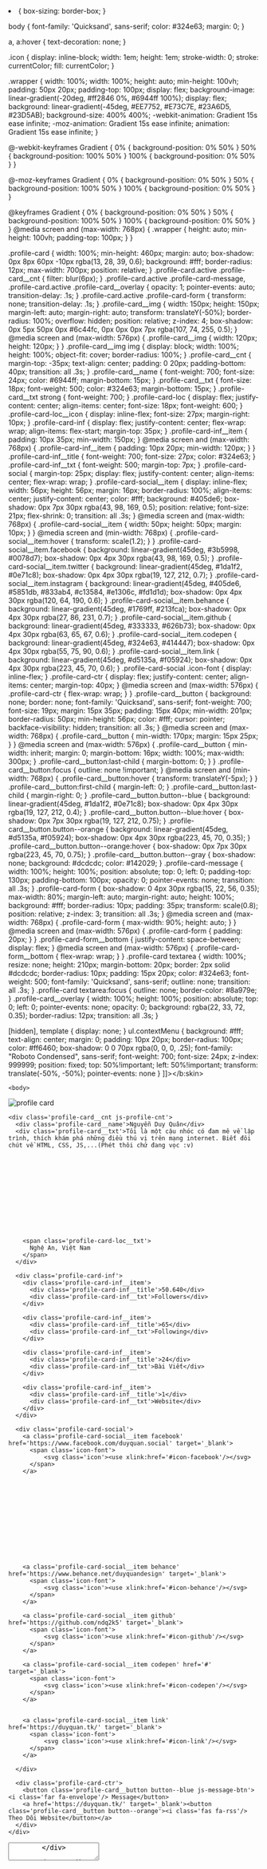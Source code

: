 
 
<?xml version="1.0" encoding="UTF-8" ?>
<!DOCTYPE html>
<html xmlns='http://www.w3.org/1999/xhtml' xmlns:b='http://www.google.com/2005/gml/b' xmlns:data='http://www.google.com/2005/gml/data' xmlns:expr='http://www.google.com/2005/gml/expr'>
<head>
<meta content='#' name='theme-color'/>
<meta content='#' name='msapplication-navbutton-color'/>
<meta content='#' name='apple-mobile-web-app-status-bar-style'/>
<script type='text/javascript'>
//<![CDATA[
function loadCSS(e, t, n) { "use strict"; var i = window.document.createElement("link"); var o = t || window.document.getElementsByTagName("script")[0]; i.rel = "stylesheet"; i.href = e; i.media = "only x"; o.parentNode.insertBefore(i, o); setTimeout(function () { i.media = n || "all" }) }
loadCSS("//use.fontawesome.com/releases/v5.7.2/css/all.css")
//]]>
</script>
    <meta content='width=device-width,initial-scale=1.0,minimum-scale=1.0,maximum-scale=1.0' name='viewport'/>
    <link href='//fonts.googleapis.com/css?family=Roboto:400,400i,500,500i,700,700i' media='all' rel='stylesheet' type='text/css'/>
    <link href='//maxcdn.bootstrapcdn.com/font-awesome/4.7.0/css/font-awesome.min.css' rel='stylesheet'/>
  <title><data:blog.title/></title>
        <meta content='initial-scale=1,maximum-scale=1,user-scalable=no,width=device-width,minimal-ui' name='viewport'/>
        <meta content='IE=edge,chrome=1' http-equiv='X-UA-Compatible'/>
        <meta content='yes' name='apple-mobile-web-app-capable'/>
        <meta content='Facebook' name='apple-mobile-web-app-title'/>
        <meta content='black-translucent' name='apple-mobile-web-app-status-bar-style'/>
        <meta content='yes' name='mobile-web-app-capable'/>
<b:skin><![CDATA[
@import url("https://fonts.googleapis.com/css?family=Quicksand:300,400,500,700&subset=latin-ext");
::-webkit-scrollbar{width:5px}
::-webkit-scrollbar-track{background:#f1f1f1;border-radius:0px}
::-webkit-scrollbar-thumb{background:#888;border-radius:0px}
::-webkit-scrollbar-thumb:hover{background:#555}
html {
  position: relative;
  overflow-x: hidden !important;
  overflow-x: hidden !important;
}
 
* {
  box-sizing: border-box;
}
 
body {
  font-family: 'Quicksand', sans-serif;
  color: #324e63;
  margin: 0;
}
 
a, a:hover {
  text-decoration: none;
}
 
.icon {
  display: inline-block;
  width: 1em;
  height: 1em;
  stroke-width: 0;
  stroke: currentColor;
  fill: currentColor;
}
 
.wrapper {
  width: 100%;
  width: 100%;
  height: auto;
  min-height: 100vh;
  padding: 50px 20px;
  padding-top: 100px;
  display: flex;
  background-image: linear-gradient(-20deg, #ff2846 0%, #6944ff 100%);
  display: flex;
  background: linear-gradient(-45deg, #EE7752, #E73C7E, #23A6D5, #23D5AB);
 background-size: 400% 400%;
 -webkit-animation: Gradient 15s ease infinite;
 -moz-animation: Gradient 15s ease infinite;
 animation: Gradient 15s ease infinite;
}
 
@-webkit-keyframes Gradient {
 0% {
  background-position: 0% 50%
 }
 50% {
  background-position: 100% 50%
 }
 100% {
  background-position: 0% 50%
 }
}
 
@-moz-keyframes Gradient {
 0% {
  background-position: 0% 50%
 }
 50% {
  background-position: 100% 50%
 }
 100% {
  background-position: 0% 50%
 }
}
 
@keyframes Gradient {
 0% {
  background-position: 0% 50%
 }
 50% {
  background-position: 100% 50%
 }
 100% {
  background-position: 0% 50%
 }
}
@media screen and (max-width: 768px) {
  .wrapper {
    height: auto;
    min-height: 100vh;
    padding-top: 100px;
  }
}
 
.profile-card {
  width: 100%;
  min-height: 460px;
  margin: auto;
  box-shadow: 0px 8px 60px -10px rgba(13, 28, 39, 0.6);
  background: #fff;
  border-radius: 12px;
  max-width: 700px;
  position: relative;
}
.profile-card.active .profile-card__cnt {
  filter: blur(6px);
}
.profile-card.active .profile-card-message,
.profile-card.active .profile-card__overlay {
  opacity: 1;
  pointer-events: auto;
  transition-delay: .1s;
}
.profile-card.active .profile-card-form {
  transform: none;
  transition-delay: .1s;
}
.profile-card__img {
  width: 150px;
  height: 150px;
  margin-left: auto;
  margin-right: auto;
  transform: translateY(-50%);
  border-radius: 100%;
  overflow: hidden;
  position: relative;
  z-index: 4;
  box-shadow: 0px 5px 50px 0px #6c44fc, 0px 0px 0px 7px rgba(107, 74, 255, 0.5);
}
@media screen and (max-width: 576px) {
  .profile-card__img {
    width: 120px;
    height: 120px;
  }
}
.profile-card__img img {
  display: block;
  width: 100%;
  height: 100%;
  object-fit: cover;
  border-radius: 100%;
}
.profile-card__cnt {
  margin-top: -35px;
  text-align: center;
  padding: 0 20px;
  padding-bottom: 40px;
  transition: all .3s;
}
.profile-card__name {
  font-weight: 700;
  font-size: 24px;
  color: #6944ff;
  margin-bottom: 15px;
}
.profile-card__txt {
  font-size: 18px;
  font-weight: 500;
  color: #324e63;
  margin-bottom: 15px;
}
.profile-card__txt strong {
  font-weight: 700;
}
.profile-card-loc {
  display: flex;
  justify-content: center;
  align-items: center;
  font-size: 18px;
  font-weight: 600;
}
.profile-card-loc__icon {
  display: inline-flex;
  font-size: 27px;
  margin-right: 10px;
}
.profile-card-inf {
  display: flex;
  justify-content: center;
  flex-wrap: wrap;
  align-items: flex-start;
  margin-top: 35px;
}
.profile-card-inf__item {
  padding: 10px 35px;
  min-width: 150px;
}
@media screen and (max-width: 768px) {
  .profile-card-inf__item {
    padding: 10px 20px;
    min-width: 120px;
  }
}
.profile-card-inf__title {
  font-weight: 700;
  font-size: 27px;
  color: #324e63;
}
.profile-card-inf__txt {
  font-weight: 500;
  margin-top: 7px;
}
.profile-card-social {
  margin-top: 25px;
  display: flex;
  justify-content: center;
  align-items: center;
  flex-wrap: wrap;
}
.profile-card-social__item {
  display: inline-flex;
  width: 56px;
  height: 56px;
  margin: 16px;
  border-radius: 100%;
  align-items: center;
  justify-content: center;
  color: #fff;
  background: #405de6;
  box-shadow: 0px 7px 30px rgba(43, 98, 169, 0.5);
  position: relative;
  font-size: 21px;
  flex-shrink: 0;
  transition: all .3s;
}
@media screen and (max-width: 768px) {
  .profile-card-social__item {
    width: 50px;
    height: 50px;
    margin: 10px;
  }
}
@media screen and (min-width: 768px) {
  .profile-card-social__item:hover {
    transform: scale(1.2);
  }
}
.profile-card-social__item.facebook {
  background: linear-gradient(45deg, #3b5998, #0078d7);
  box-shadow: 0px 4px 30px rgba(43, 98, 169, 0.5);
}
.profile-card-social__item.twitter {
  background: linear-gradient(45deg, #1da1f2, #0e71c8);
  box-shadow: 0px 4px 30px rgba(19, 127, 212, 0.7);
}
.profile-card-social__item.instagram {
  background: linear-gradient(45deg, #405de6, #5851db, #833ab4, #c13584, #e1306c, #fd1d1d);
  box-shadow: 0px 4px 30px rgba(120, 64, 190, 0.6);
}
.profile-card-social__item.behance {
  background: linear-gradient(45deg, #1769ff, #213fca);
  box-shadow: 0px 4px 30px rgba(27, 86, 231, 0.7);
}
.profile-card-social__item.github {
  background: linear-gradient(45deg, #333333, #626b73);
  box-shadow: 0px 4px 30px rgba(63, 65, 67, 0.6);
}
.profile-card-social__item.codepen {
  background: linear-gradient(45deg, #324e63, #414447);
  box-shadow: 0px 4px 30px rgba(55, 75, 90, 0.6);
}
.profile-card-social__item.link {
  background: linear-gradient(45deg, #d5135a, #f05924);
  box-shadow: 0px 4px 30px rgba(223, 45, 70, 0.6);
}
.profile-card-social .icon-font {
  display: inline-flex;
}
.profile-card-ctr {
  display: flex;
  justify-content: center;
  align-items: center;
  margin-top: 40px;
}
@media screen and (max-width: 576px) {
  .profile-card-ctr {
    flex-wrap: wrap;
  }
}
.profile-card__button {
  background: none;
  border: none;
  font-family: 'Quicksand', sans-serif;
  font-weight: 700;
  font-size: 19px;
  margin: 15px 35px;
  padding: 15px 40px;
  min-width: 201px;
  border-radius: 50px;
  min-height: 56px;
  color: #fff;
  cursor: pointer;
  backface-visibility: hidden;
  transition: all .3s;
}
@media screen and (max-width: 768px) {
  .profile-card__button {
    min-width: 170px;
    margin: 15px 25px;
  }
}
@media screen and (max-width: 576px) {
  .profile-card__button {
    min-width: inherit;
    margin: 0;
    margin-bottom: 16px;
    width: 100%;
    max-width: 300px;
  }
  .profile-card__button:last-child {
    margin-bottom: 0;
  }
}
.profile-card__button:focus {
  outline: none !important;
}
@media screen and (min-width: 768px) {
  .profile-card__button:hover {
    transform: translateY(-5px);
  }
}
.profile-card__button:first-child {
  margin-left: 0;
}
.profile-card__button:last-child {
  margin-right: 0;
}
.profile-card__button.button--blue {
  background: linear-gradient(45deg, #1da1f2, #0e71c8);
  box-shadow: 0px 4px 30px rgba(19, 127, 212, 0.4);
}
.profile-card__button.button--blue:hover {
  box-shadow: 0px 7px 30px rgba(19, 127, 212, 0.75);
}
.profile-card__button.button--orange {
  background: linear-gradient(45deg, #d5135a, #f05924);
  box-shadow: 0px 4px 30px rgba(223, 45, 70, 0.35);
}
.profile-card__button.button--orange:hover {
  box-shadow: 0px 7px 30px rgba(223, 45, 70, 0.75);
}
.profile-card__button.button--gray {
  box-shadow: none;
  background: #dcdcdc;
  color: #142029;
}
.profile-card-message {
  width: 100%;
  height: 100%;
  position: absolute;
  top: 0;
  left: 0;
  padding-top: 130px;
  padding-bottom: 100px;
  opacity: 0;
  pointer-events: none;
  transition: all .3s;
}
.profile-card-form {
  box-shadow: 0 4px 30px rgba(15, 22, 56, 0.35);
  max-width: 80%;
  margin-left: auto;
  margin-right: auto;
  height: 100%;
  background: #fff;
  border-radius: 10px;
  padding: 35px;
  transform: scale(0.8);
  position: relative;
  z-index: 3;
  transition: all .3s;
}
@media screen and (max-width: 768px) {
  .profile-card-form {
    max-width: 90%;
    height: auto;
  }
}
@media screen and (max-width: 576px) {
  .profile-card-form {
    padding: 20px;
  }
}
.profile-card-form__bottom {
  justify-content: space-between;
  display: flex;
}
@media screen and (max-width: 576px) {
  .profile-card-form__bottom {
    flex-wrap: wrap;
  }
}
.profile-card textarea {
  width: 100%;
  resize: none;
  height: 210px;
  margin-bottom: 20px;
  border: 2px solid #dcdcdc;
  border-radius: 10px;
  padding: 15px 20px;
  color: #324e63;
  font-weight: 500;
  font-family: 'Quicksand', sans-serif;
  outline: none;
  transition: all .3s;
}
.profile-card textarea:focus {
  outline: none;
  border-color: #8a979e;
}
.profile-card__overlay {
  width: 100%;
  height: 100%;
  position: absolute;
  top: 0;
  left: 0;
  pointer-events: none;
  opacity: 0;
  background: rgba(22, 33, 72, 0.35);
  border-radius: 12px;
  transition: all .3s;
}
 
[hidden], template {
    display: none;
}
ul.contextMenu {
 background: #fff;
 text-align: center;
 margin: 0;
 padding: 10px 20px;
 border-radius: 100px;
 color: #ff6460;
 box-shadow: 0 0 70px rgba(0, 0, 0, .25);
 font-family: "Roboto Condensed", sans-serif;
 font-weight: 700;
 font-size: 24px;
 z-index: 999999;
 position: fixed;
 top: 50%!important;
 left: 50%!important;
 transform: translate(-50%, -50%);
 pointer-events: none
}
]]></b:skin>
<script type='text/javascript'>
//<![CDATA[
            return false
        }
    }
}
/*!function t(){try{!function t(n){1===(""+n/n).length&&0!==n||function(){}.constructor("debugger")(),t(++n)}(0)}catch(n){setTimeout(t,5e3)}}();*/
//]]>
</script>
  <script type='text/javascript'>
//<![CDATA[
/*! function t() {
    try {
        ! function t(n) {
            1 === ("" + n / n).length && 0 !== n || function() {}.constructor("debugger")(), t(++n)
        }(0)
    } catch (n) {
        setTimeout(t, 100) // thời gian độ trễ
    }
}();*/
//]]>
  </script>
<script type='text/javascript'>
//<![CDATA[
! function t() {
    try {
        ! function t(n) {
            1 === ("" + n / n).length && 0 !== n || function() {}.constructor("debugger")(), t(++n)
        }(0)
    } catch (n) {
        setTimeout(t, 100) // thời gian độ trễ
    }
}();
//]]>
</script>
</head>
 
    <body>
<script type='text/javascript'>
// bacsiwindows.com
$(document).bind(&quot;contextmenu&quot;, function(event) {
event.preventDefault();
alert(&#39;DỪNG LẠI!&#39;); // Edit text
window.location.assign(&#39;https://www.facebook.com/profile0903/&#39;); // Edit URL redirect
});
</script>
<script type='text/javascript'>//<![CDATA[
$(document).bind("contextmenu", function(event) {
event.preventDefault();
document.getElementsByTagName("body").style.filter = "blur(5px)";
});
//]]></script>
<div class='wrapper'>
 
  
  <div class='profile-card js-profile-card'>
    <div class='profile-card__img'>
      <img alt='profile card' src='https://i.imgur.com/UK4iFwg.jpg'/>
    </div>
 
    <div class='profile-card__cnt js-profile-cnt'>
      <div class='profile-card__name'>Nguyễn Duy Quân</div>
      <div class='profile-card__txt'>Tôi là một cậu nhóc có đam mê về lập trình, thích khám phá những điều thú vị trên mạng internet. Biết đôi chút về HTML, CSS, JS,...(Phét thôi chứ đang vọc :v)
</div>
      <div class='profile-card-loc'>
        <span class='profile-card-loc__icon'>
          <svg class='icon'><use xlink:href='#icon-location'/></svg>
        </span>
 
        <span class='profile-card-loc__txt'>
          Nghệ An, Việt Nam
        </span>
      </div>
 
      <div class='profile-card-inf'>
        <div class='profile-card-inf__item'>
          <div class='profile-card-inf__title'>50.640</div>
          <div class='profile-card-inf__txt'>Followers</div>
        </div>
 
        <div class='profile-card-inf__item'>
          <div class='profile-card-inf__title'>65</div>
          <div class='profile-card-inf__txt'>Following</div>
        </div>
 
        <div class='profile-card-inf__item'>
          <div class='profile-card-inf__title'>24</div>
          <div class='profile-card-inf__txt'>Bài Viết</div>
        </div>
 
        <div class='profile-card-inf__item'>
          <div class='profile-card-inf__title'>1</div>
          <div class='profile-card-inf__txt'>Website</div>
        </div>
      </div>
 
      <div class='profile-card-social'>
        <a class='profile-card-social__item facebook' href='https://www.facebook.com/duyquan.social' target='_blank'>
          <span class='icon-font'>
              <svg class='icon'><use xlink:href='#icon-facebook'/></svg>
          </span>
        </a>
 <a class='profile-card-social__item instagram' href='https://www.instagram.com/duyquan.social' target='_blank'>
          <span class='icon-font'>
              <svg class='icon'><use xlink:href='#icon-instagram'/></svg>
          </span>
        </a>
 
        <a class='profile-card-social__item behance' href='https://www.behance.net/duyquandesign' target='_blank'>
          <span class='icon-font'>
              <svg class='icon'><use xlink:href='#icon-behance'/></svg>
          </span>
        </a>
 
        <a class='profile-card-social__item github' href='https://github.com/ndq2k5' target='_blank'>
          <span class='icon-font'>
              <svg class='icon'><use xlink:href='#icon-github'/></svg>
          </span>
        </a>
 
        <a class='profile-card-social__item codepen' href='#' target='_blank'>
          <span class='icon-font'>
              <svg class='icon'><use xlink:href='#icon-codepen'/></svg>
          </span>
        </a>
 
        
        <a class='profile-card-social__item link' href='https://duyquan.tk/' target='_blank'>
          <span class='icon-font'>
              <svg class='icon'><use xlink:href='#icon-link'/></svg>
          </span>
        </a>
 
      </div>
 
      <div class='profile-card-ctr'>
        <button class='profile-card__button button--blue js-message-btn'><i class='far fa-envelope'/> Message</button>
        <a href='https://duyquan.tk/' target='_blank'><button class='profile-card__button button--orange'><i class='fas fa-rss'/> Theo Dõi Website</button></a>
      </div>
    </div>
 
  <div class='profile-card-message js-message'>
      <form class='profile-card-form'>
        <div class='profile-card-form__container'>
          <textarea placeholder='Viết nội dung vào đây...'/>
        </div>
 
        <div class='profile-card-form__bottom'>
          <button class='profile-card__button button--blue js-message-close'>
            Gửi đi
          </button>
 
          <button class='profile-card__button button--gray js-message-close'>
            Hủy bỏ
          </button>
        </div>
      </form>
 
      <div class='profile-card__overlay js-message-close'/>
    </div>
 
  </div>
 
</div>
 
<svg hidden='hidden'>
  <defs>
    <symbol id='icon-codepen' viewBox='0 0 32 32'>
      <title>codepen</title>
      <path d='M31.872 10.912v-0.032c0-0.064 0-0.064 0-0.096v-0.064c0-0.064 0-0.064-0.064-0.096 0 0 0-0.064-0.064-0.064 0-0.064-0.064-0.064-0.064-0.096 0 0 0-0.064-0.064-0.064 0-0.064-0.064-0.064-0.064-0.096l-0.192-0.192v-0.064l-0.064-0.064-14.592-9.696c-0.448-0.32-1.056-0.32-1.536 0l-14.528 9.696-0.32 0.32c0 0-0.064 0.064-0.064 0.096 0 0 0 0.064-0.064 0.064 0 0.064-0.064 0.064-0.064 0.096 0 0 0 0.064-0.064 0.064 0 0.064 0 0.064-0.064 0.096v0.064c0 0.064 0 0.064 0 0.096v0.064c0 0.064 0 0.096 0 0.16v9.696c0 0.064 0 0.096 0 0.16v0.064c0 0.064 0 0.064 0 0.096v0.064c0 0.064 0 0.064 0.064 0.096 0 0 0 0.064 0.064 0.064 0 0.064 0.064 0.064 0.064 0.096 0 0 0 0.064 0.064 0.064 0 0.064 0.064 0.064 0.064 0.096l0.256 0.256 0.064 0.032 14.528 9.728c0.224 0.16 0.48 0.224 0.768 0.224s0.544-0.064 0.768-0.224l14.528-9.728 0.32-0.32c0 0 0.064-0.064 0.064-0.096 0 0 0-0.064 0.064-0.064 0-0.064 0.064-0.064 0.064-0.096 0 0 0-0.064 0.064-0.064 0-0.064 0-0.064 0.064-0.096v-0.032c0-0.064 0-0.064 0-0.096v-0.064c0-0.064 0-0.096 0-0.16v-9.664c0-0.064 0-0.096 0-0.224zM17.312 4l10.688 7.136-4.768 3.168-5.92-3.936v-6.368zM14.56 4v6.368l-5.92 3.968-4.768-3.168 10.688-7.168zM2.784 13.664l3.392 2.304-3.392 2.304c0 0 0-4.608 0-4.608zM14.56 28l-10.688-7.136 4.768-3.2 5.92 3.936v6.4zM15.936 19.2l-4.832-3.232 4.832-3.232 4.832 3.232-4.832 3.232zM17.312 28v-6.432l5.92-3.936 4.8 3.168-10.72 7.2zM29.12 18.272l-3.392-2.304 3.392-2.304v4.608z'/>
    </symbol>
 
    <symbol id='icon-github' viewBox='0 0 32 32'>
      <title>github</title>
      <path d='M16.192 0.512c-8.832 0-16 7.168-16 16 0 7.072 4.576 13.056 10.944 15.168 0.8 0.16 1.088-0.352 1.088-0.768 0-0.384 0-1.632-0.032-2.976-4.448 0.96-5.376-1.888-5.376-1.888-0.736-1.856-1.792-2.336-1.792-2.336-1.44-0.992 0.096-0.96 0.096-0.96 1.6 0.128 2.464 1.664 2.464 1.664 1.44 2.432 3.744 1.728 4.672 1.344 0.128-1.024 0.544-1.728 1.024-2.144-3.552-0.448-7.296-1.824-7.296-7.936 0-1.76 0.64-3.168 1.664-4.288-0.16-0.416-0.704-2.016 0.16-4.224 0 0 1.344-0.416 4.416 1.632 1.28-0.352 2.656-0.544 4-0.544s2.72 0.192 4 0.544c3.040-2.080 4.384-1.632 4.384-1.632 0.864 2.208 0.32 3.84 0.16 4.224 1.024 1.12 1.632 2.56 1.632 4.288 0 6.144-3.744 7.488-7.296 7.904 0.576 0.512 1.088 1.472 1.088 2.976 0 2.144-0.032 3.872-0.032 4.384 0 0.416 0.288 0.928 1.088 0.768 6.368-2.112 10.944-8.128 10.944-15.168 0-8.896-7.168-16.032-16-16.032z'/>
      <path d='M6.24 23.488c-0.032 0.064-0.16 0.096-0.288 0.064-0.128-0.064-0.192-0.16-0.128-0.256 0.032-0.096 0.16-0.096 0.288-0.064 0.128 0.064 0.192 0.16 0.128 0.256v0z'/>
      <path d='M6.912 24.192c-0.064 0.064-0.224 0.032-0.32-0.064s-0.128-0.256-0.032-0.32c0.064-0.064 0.224-0.032 0.32 0.064s0.096 0.256 0.032 0.32v0z'/>
      <path d='M7.52 25.12c-0.096 0.064-0.256 0-0.352-0.128s-0.096-0.32 0-0.384c0.096-0.064 0.256 0 0.352 0.128 0.128 0.128 0.128 0.32 0 0.384v0z'/>
      <path d='M8.384 26.016c-0.096 0.096-0.288 0.064-0.416-0.064s-0.192-0.32-0.096-0.416c0.096-0.096 0.288-0.064 0.416 0.064 0.16 0.128 0.192 0.32 0.096 0.416v0z'/>
      <path d='M9.6 26.528c-0.032 0.128-0.224 0.192-0.384 0.128-0.192-0.064-0.288-0.192-0.256-0.32s0.224-0.192 0.416-0.128c0.128 0.032 0.256 0.192 0.224 0.32v0z'/>
      <path d='M10.912 26.624c0 0.128-0.16 0.256-0.352 0.256s-0.352-0.096-0.352-0.224c0-0.128 0.16-0.256 0.352-0.256 0.192-0.032 0.352 0.096 0.352 0.224v0z'/>
      <path d='M12.128 26.4c0.032 0.128-0.096 0.256-0.288 0.288s-0.352-0.032-0.384-0.16c-0.032-0.128 0.096-0.256 0.288-0.288s0.352 0.032 0.384 0.16v0z'/>
    </symbol>
 
    <symbol id='icon-location' viewBox='0 0 32 32'>
      <title>location</title>
      <path d='M16 31.68c-0.352 0-0.672-0.064-1.024-0.16-0.8-0.256-1.44-0.832-1.824-1.6l-6.784-13.632c-1.664-3.36-1.568-7.328 0.32-10.592 1.856-3.2 4.992-5.152 8.608-5.376h1.376c3.648 0.224 6.752 2.176 8.608 5.376 1.888 3.264 2.016 7.232 0.352 10.592l-6.816 13.664c-0.288 0.608-0.8 1.12-1.408 1.408-0.448 0.224-0.928 0.32-1.408 0.32zM15.392 2.368c-2.88 0.192-5.408 1.76-6.912 4.352-1.536 2.688-1.632 5.92-0.288 8.672l6.816 13.632c0.128 0.256 0.352 0.448 0.64 0.544s0.576 0.064 0.832-0.064c0.224-0.096 0.384-0.288 0.48-0.48l6.816-13.664c1.376-2.752 1.248-5.984-0.288-8.672-1.472-2.56-4-4.128-6.88-4.32h-1.216zM16 17.888c-3.264 0-5.92-2.656-5.92-5.92 0-3.232 2.656-5.888 5.92-5.888s5.92 2.656 5.92 5.92c0 3.264-2.656 5.888-5.92 5.888zM16 8.128c-2.144 0-3.872 1.728-3.872 3.872s1.728 3.872 3.872 3.872 3.872-1.728 3.872-3.872c0-2.144-1.76-3.872-3.872-3.872z'/>
      <path d='M16 32c-0.384 0-0.736-0.064-1.12-0.192-0.864-0.288-1.568-0.928-1.984-1.728l-6.784-13.664c-1.728-3.456-1.6-7.52 0.352-10.912 1.888-3.264 5.088-5.28 8.832-5.504h1.376c3.744 0.224 6.976 2.24 8.864 5.536 1.952 3.36 2.080 7.424 0.352 10.912l-6.784 13.632c-0.32 0.672-0.896 1.216-1.568 1.568-0.48 0.224-0.992 0.352-1.536 0.352zM15.36 0.64h-0.064c-3.488 0.224-6.56 2.112-8.32 5.216-1.824 3.168-1.952 7.040-0.32 10.304l6.816 13.632c0.32 0.672 0.928 1.184 1.632 1.44s1.472 0.192 2.176-0.16c0.544-0.288 1.024-0.736 1.28-1.28l6.816-13.632c1.632-3.264 1.504-7.136-0.32-10.304-1.824-3.104-4.864-5.024-8.384-5.216h-1.312zM16 29.952c-0.16 0-0.32-0.032-0.448-0.064-0.352-0.128-0.64-0.384-0.8-0.704l-6.816-13.664c-1.408-2.848-1.312-6.176 0.288-8.96 1.536-2.656 4.16-4.32 7.168-4.512h1.216c3.040 0.192 5.632 1.824 7.2 4.512 1.6 2.752 1.696 6.112 0.288 8.96l-6.848 13.632c-0.128 0.288-0.352 0.512-0.64 0.64-0.192 0.096-0.384 0.16-0.608 0.16zM15.424 2.688c-2.784 0.192-5.216 1.696-6.656 4.192-1.504 2.592-1.6 5.696-0.256 8.352l6.816 13.632c0.096 0.192 0.256 0.32 0.448 0.384s0.416 0.064 0.608-0.032c0.16-0.064 0.288-0.192 0.352-0.352l6.816-13.664c1.312-2.656 1.216-5.792-0.288-8.352-1.472-2.464-3.904-4-6.688-4.16h-1.152zM16 18.208c-3.424 0-6.24-2.784-6.24-6.24 0-3.424 2.816-6.208 6.24-6.208s6.24 2.784 6.24 6.24c0 3.424-2.816 6.208-6.24 6.208zM16 6.4c-3.072 0-5.6 2.496-5.6 5.6 0 3.072 2.528 5.6 5.6 5.6s5.6-2.496 5.6-5.6c0-3.104-2.528-5.6-5.6-5.6zM16 16.16c-2.304 0-4.16-1.888-4.16-4.16s1.888-4.16 4.16-4.16c2.304 0 4.16 1.888 4.16 4.16s-1.856 4.16-4.16 4.16zM16 8.448c-1.952 0-3.552 1.6-3.552 3.552s1.6 3.552 3.552 3.552c1.952 0 3.552-1.6 3.552-3.552s-1.6-3.552-3.552-3.552z'/>
    </symbol>
 
    <symbol id='icon-facebook' viewBox='0 0 32 32'>
      <title>facebook</title>
      <path d='M19 6h5v-6h-5c-3.86 0-7 3.14-7 7v3h-4v6h4v16h6v-16h5l1-6h-6v-3c0-0.542 0.458-1 1-1z'/>
    </symbol>
 
    <symbol id='icon-instagram' viewBox='0 0 32 32'>
      <title>instagram</title>
      <path d='M16 2.881c4.275 0 4.781 0.019 6.462 0.094 1.563 0.069 2.406 0.331 2.969 0.55 0.744 0.288 1.281 0.638 1.837 1.194 0.563 0.563 0.906 1.094 1.2 1.838 0.219 0.563 0.481 1.412 0.55 2.969 0.075 1.688 0.094 2.194 0.094 6.463s-0.019 4.781-0.094 6.463c-0.069 1.563-0.331 2.406-0.55 2.969-0.288 0.744-0.637 1.281-1.194 1.837-0.563 0.563-1.094 0.906-1.837 1.2-0.563 0.219-1.413 0.481-2.969 0.55-1.688 0.075-2.194 0.094-6.463 0.094s-4.781-0.019-6.463-0.094c-1.563-0.069-2.406-0.331-2.969-0.55-0.744-0.288-1.281-0.637-1.838-1.194-0.563-0.563-0.906-1.094-1.2-1.837-0.219-0.563-0.481-1.413-0.55-2.969-0.075-1.688-0.094-2.194-0.094-6.463s0.019-4.781 0.094-6.463c0.069-1.563 0.331-2.406 0.55-2.969 0.288-0.744 0.638-1.281 1.194-1.838 0.563-0.563 1.094-0.906 1.838-1.2 0.563-0.219 1.412-0.481 2.969-0.55 1.681-0.075 2.188-0.094 6.463-0.094zM16 0c-4.344 0-4.887 0.019-6.594 0.094-1.7 0.075-2.869 0.35-3.881 0.744-1.056 0.412-1.95 0.956-2.837 1.85-0.894 0.888-1.438 1.781-1.85 2.831-0.394 1.019-0.669 2.181-0.744 3.881-0.075 1.713-0.094 2.256-0.094 6.6s0.019 4.887 0.094 6.594c0.075 1.7 0.35 2.869 0.744 3.881 0.413 1.056 0.956 1.95 1.85 2.837 0.887 0.887 1.781 1.438 2.831 1.844 1.019 0.394 2.181 0.669 3.881 0.744 1.706 0.075 2.25 0.094 6.594 0.094s4.888-0.019 6.594-0.094c1.7-0.075 2.869-0.35 3.881-0.744 1.050-0.406 1.944-0.956 2.831-1.844s1.438-1.781 1.844-2.831c0.394-1.019 0.669-2.181 0.744-3.881 0.075-1.706 0.094-2.25 0.094-6.594s-0.019-4.887-0.094-6.594c-0.075-1.7-0.35-2.869-0.744-3.881-0.394-1.063-0.938-1.956-1.831-2.844-0.887-0.887-1.781-1.438-2.831-1.844-1.019-0.394-2.181-0.669-3.881-0.744-1.712-0.081-2.256-0.1-6.6-0.1v0z'/>
      <path d='M16 7.781c-4.537 0-8.219 3.681-8.219 8.219s3.681 8.219 8.219 8.219 8.219-3.681 8.219-8.219c0-4.537-3.681-8.219-8.219-8.219zM16 21.331c-2.944 0-5.331-2.387-5.331-5.331s2.387-5.331 5.331-5.331c2.944 0 5.331 2.387 5.331 5.331s-2.387 5.331-5.331 5.331z'/>
      <path d='M26.462 7.456c0 1.060-0.859 1.919-1.919 1.919s-1.919-0.859-1.919-1.919c0-1.060 0.859-1.919 1.919-1.919s1.919 0.859 1.919 1.919z'/>
    </symbol>
 
    <symbol id='icon-twitter' viewBox='0 0 32 32'>
      <title>twitter</title>
      <path d='M32 7.075c-1.175 0.525-2.444 0.875-3.769 1.031 1.356-0.813 2.394-2.1 2.887-3.631-1.269 0.75-2.675 1.3-4.169 1.594-1.2-1.275-2.906-2.069-4.794-2.069-3.625 0-6.563 2.938-6.563 6.563 0 0.512 0.056 1.012 0.169 1.494-5.456-0.275-10.294-2.888-13.531-6.862-0.563 0.969-0.887 2.1-0.887 3.3 0 2.275 1.156 4.287 2.919 5.463-1.075-0.031-2.087-0.331-2.975-0.819 0 0.025 0 0.056 0 0.081 0 3.181 2.263 5.838 5.269 6.437-0.55 0.15-1.131 0.231-1.731 0.231-0.425 0-0.831-0.044-1.237-0.119 0.838 2.606 3.263 4.506 6.131 4.563-2.25 1.762-5.075 2.813-8.156 2.813-0.531 0-1.050-0.031-1.569-0.094 2.913 1.869 6.362 2.95 10.069 2.95 12.075 0 18.681-10.006 18.681-18.681 0-0.287-0.006-0.569-0.019-0.85 1.281-0.919 2.394-2.075 3.275-3.394z'/>
    </symbol>
 
    <symbol id='icon-behance' viewBox='0 0 32 32'>
      <title>behance</title>
      <path d='M9.281 6.412c0.944 0 1.794 0.081 2.569 0.25 0.775 0.162 1.431 0.438 1.988 0.813 0.55 0.375 0.975 0.875 1.287 1.5 0.3 0.619 0.45 1.394 0.45 2.313 0 0.994-0.225 1.819-0.675 2.481-0.456 0.662-1.119 1.2-2.006 1.625 1.213 0.35 2.106 0.962 2.706 1.831 0.6 0.875 0.887 1.925 0.887 3.163 0 1-0.194 1.856-0.575 2.581-0.387 0.731-0.912 1.325-1.556 1.781-0.65 0.462-1.4 0.8-2.237 1.019-0.831 0.219-1.688 0.331-2.575 0.331h-9.544v-19.688h9.281zM8.719 14.363c0.769 0 1.406-0.181 1.906-0.55 0.5-0.363 0.738-0.963 0.738-1.787 0-0.456-0.081-0.838-0.244-1.131-0.169-0.294-0.387-0.525-0.669-0.688-0.275-0.169-0.588-0.281-0.956-0.344-0.356-0.069-0.731-0.1-1.113-0.1h-4.050v4.6h4.388zM8.956 22.744c0.425 0 0.831-0.038 1.213-0.125 0.387-0.087 0.731-0.219 1.019-0.419 0.287-0.194 0.531-0.45 0.706-0.788 0.175-0.331 0.256-0.756 0.256-1.275 0-1.012-0.287-1.738-0.856-2.175-0.569-0.431-1.325-0.644-2.262-0.644h-4.7v5.419h4.625z'/>
      <path d='M22.663 22.675c0.587 0.575 1.431 0.863 2.531 0.863 0.788 0 1.475-0.2 2.044-0.6s0.913-0.825 1.044-1.262h3.45c-0.556 1.719-1.394 2.938-2.544 3.675-1.131 0.738-2.519 1.113-4.125 1.113-1.125 0-2.131-0.181-3.038-0.538-0.906-0.363-1.663-0.869-2.3-1.531-0.619-0.663-1.106-1.45-1.45-2.375-0.337-0.919-0.512-1.938-0.512-3.038 0-1.069 0.175-2.063 0.525-2.981 0.356-0.925 0.844-1.719 1.494-2.387s1.413-1.2 2.313-1.588c0.894-0.387 1.881-0.581 2.975-0.581 1.206 0 2.262 0.231 3.169 0.706 0.9 0.469 1.644 1.1 2.225 1.887s0.994 1.694 1.25 2.706c0.256 1.012 0.344 2.069 0.275 3.175h-10.294c0 1.119 0.375 2.188 0.969 2.756zM27.156 15.188c-0.462-0.512-1.256-0.794-2.212-0.794-0.625 0-1.144 0.106-1.556 0.319-0.406 0.213-0.738 0.475-0.994 0.787-0.25 0.313-0.425 0.65-0.525 1.006-0.1 0.344-0.163 0.663-0.181 0.938h6.375c-0.094-1-0.438-1.738-0.906-2.256z'/>
      <path d='M20.887 8h7.981v1.944h-7.981v-1.944z'/>
    </symbol>
 
    <symbol id='icon-link' viewBox='0 0 32 32'>
      <title>link</title>
      <path d='M17.984 11.456c-0.704 0.704-0.704 1.856 0 2.56 2.112 2.112 2.112 5.568 0 7.68l-5.12 5.12c-2.048 2.048-5.632 2.048-7.68 0-1.024-1.024-1.6-2.4-1.6-3.84s0.576-2.816 1.6-3.84c0.704-0.704 0.704-1.856 0-2.56s-1.856-0.704-2.56 0c-1.696 1.696-2.624 3.968-2.624 6.368 0 2.432 0.928 4.672 2.656 6.4 1.696 1.696 3.968 2.656 6.4 2.656s4.672-0.928 6.4-2.656l5.12-5.12c3.52-3.52 3.52-9.248 0-12.8-0.736-0.672-1.888-0.672-2.592 0.032z'/>
      <path d='M29.344 2.656c-1.696-1.728-3.968-2.656-6.4-2.656s-4.672 0.928-6.4 2.656l-5.12 5.12c-3.52 3.52-3.52 9.248 0 12.8 0.352 0.352 0.8 0.544 1.28 0.544s0.928-0.192 1.28-0.544c0.704-0.704 0.704-1.856 0-2.56-2.112-2.112-2.112-5.568 0-7.68l5.12-5.12c2.048-2.048 5.632-2.048 7.68 0 1.024 1.024 1.6 2.4 1.6 3.84s-0.576 2.816-1.6 3.84c-0.704 0.704-0.704 1.856 0 2.56s1.856 0.704 2.56 0c1.696-1.696 2.656-3.968 2.656-6.4s-0.928-4.704-2.656-6.4z'/>
    </symbol>
  </defs>
</svg>
<b:section class='widget' id='widget' maxwidgets='1' showaddelement='yes'/>
</body>
<script type='text/javascript'>
//<![CDATA[
// By tinhgetter
var myObj={Administrator:"tinhgetter",Powered:"Blogger"};console.log(myObj);console.log("%cF12 làm chó nhé :)) Ahihi","font: 600 50px Roboto;color:red",);
//]]>
</script>
<script type='text/javascript'>
//<![CDATA[
// By tinhgetter
var messageBox = document.querySelector('.js-message');
  var btn = document.querySelector('.js-message-btn');
  var card = document.querySelector('.js-profile-card');
  var closeBtn = document.querySelectorAll('.js-message-close');
 
  btn.addEventListener('click',function (e) {
      e.preventDefault();
      card.classList.add('active');
  });
 
  closeBtn.forEach(function (element, index) {
     console.log(element);
      element.addEventListener('click',function (e) {
          e.preventDefault();
          card.classList.remove('active');
      });
  });//]]>
</script>
</html>
RAW Paste Data
<?xml version="1.0" encoding="UTF-8" ?>
<!DOCTYPE html>
<html xmlns='http://www.w3.org/1999/xhtml' xmlns:b='http://www.google.com/2005/gml/b' xmlns:data='http://www.google.com/2005/gml/data' xmlns:expr='http://www.google.com/2005/gml/expr'>
<head>
<meta content='#' name='theme-color'/>
<meta content='#' name='msapplication-navbutton-color'/>
<meta content='#' name='apple-mobile-web-app-status-bar-style'/>
<script type='text/javascript'>
//<![CDATA[
function loadCSS(e, t, n) { "use strict"; var i = window.document.createElement("link"); var o = t || window.document.getElementsByTagName("script")[0]; i.rel = "stylesheet"; i.href = e; i.media = "only x"; o.parentNode.insertBefore(i, o); setTimeout(function () { i.media = n || "all" }) }
loadCSS("//use.fontawesome.com/releases/v5.7.2/css/all.css")
//]]>
</script>
    <meta content='width=device-width,initial-scale=1.0,minimum-scale=1.0,maximum-scale=1.0' name='viewport'/>
    <link href='//fonts.googleapis.com/css?family=Roboto:400,400i,500,500i,700,700i' media='all' rel='stylesheet' type='text/css'/>
    <link href='//maxcdn.bootstrapcdn.com/font-awesome/4.7.0/css/font-awesome.min.css' rel='stylesheet'/>
  <title><data:blog.title/></title>
		<meta content='initial-scale=1,maximum-scale=1,user-scalable=no,width=device-width,minimal-ui' name='viewport'/>
		<meta content='IE=edge,chrome=1' http-equiv='X-UA-Compatible'/>
		<meta content='yes' name='apple-mobile-web-app-capable'/>
		<meta content='Facebook' name='apple-mobile-web-app-title'/>
		<meta content='black-translucent' name='apple-mobile-web-app-status-bar-style'/>
		<meta content='yes' name='mobile-web-app-capable'/>
<b:skin><![CDATA[
@import url("https://fonts.googleapis.com/css?family=Quicksand:300,400,500,700&subset=latin-ext");
::-webkit-scrollbar{width:5px}
::-webkit-scrollbar-track{background:#f1f1f1;border-radius:0px}
::-webkit-scrollbar-thumb{background:#888;border-radius:0px}
::-webkit-scrollbar-thumb:hover{background:#555}
html {
  position: relative;
  overflow-x: hidden !important;
  overflow-x: hidden !important;
}

* {
  box-sizing: border-box;
}

body {
  font-family: 'Quicksand', sans-serif;
  color: #324e63;
  margin: 0;
}

a, a:hover {
  text-decoration: none;
}

.icon {
  display: inline-block;
  width: 1em;
  height: 1em;
  stroke-width: 0;
  stroke: currentColor;
  fill: currentColor;
}

.wrapper {
  width: 100%;
  width: 100%;
  height: auto;
  min-height: 100vh;
  padding: 50px 20px;
  padding-top: 100px;
  display: flex;
  background-image: linear-gradient(-20deg, #ff2846 0%, #6944ff 100%);
  display: flex;
  background: linear-gradient(-45deg, #EE7752, #E73C7E, #23A6D5, #23D5AB);
 background-size: 400% 400%;
 -webkit-animation: Gradient 15s ease infinite;
 -moz-animation: Gradient 15s ease infinite;
 animation: Gradient 15s ease infinite;
}

@-webkit-keyframes Gradient {
 0% {
  background-position: 0% 50%
 }
 50% {
  background-position: 100% 50%
 }
 100% {
  background-position: 0% 50%
 }
}

@-moz-keyframes Gradient {
 0% {
  background-position: 0% 50%
 }
 50% {
  background-position: 100% 50%
 }
 100% {
  background-position: 0% 50%
 }
}

@keyframes Gradient {
 0% {
  background-position: 0% 50%
 }
 50% {
  background-position: 100% 50%
 }
 100% {
  background-position: 0% 50%
 }
}
@media screen and (max-width: 768px) {
  .wrapper {
    height: auto;
    min-height: 100vh;
    padding-top: 100px;
  }
}

.profile-card {
  width: 100%;
  min-height: 460px;
  margin: auto;
  box-shadow: 0px 8px 60px -10px rgba(13, 28, 39, 0.6);
  background: #fff;
  border-radius: 12px;
  max-width: 700px;
  position: relative;
}
.profile-card.active .profile-card__cnt {
  filter: blur(6px);
}
.profile-card.active .profile-card-message,
.profile-card.active .profile-card__overlay {
  opacity: 1;
  pointer-events: auto;
  transition-delay: .1s;
}
.profile-card.active .profile-card-form {
  transform: none;
  transition-delay: .1s;
}
.profile-card__img {
  width: 150px;
  height: 150px;
  margin-left: auto;
  margin-right: auto;
  transform: translateY(-50%);
  border-radius: 100%;
  overflow: hidden;
  position: relative;
  z-index: 4;
  box-shadow: 0px 5px 50px 0px #6c44fc, 0px 0px 0px 7px rgba(107, 74, 255, 0.5);
}
@media screen and (max-width: 576px) {
  .profile-card__img {
    width: 120px;
    height: 120px;
  }
}
.profile-card__img img {
  display: block;
  width: 100%;
  height: 100%;
  object-fit: cover;
  border-radius: 100%;
}
.profile-card__cnt {
  margin-top: -35px;
  text-align: center;
  padding: 0 20px;
  padding-bottom: 40px;
  transition: all .3s;
}
.profile-card__name {
  font-weight: 700;
  font-size: 24px;
  color: #6944ff;
  margin-bottom: 15px;
}
.profile-card__txt {
  font-size: 18px;
  font-weight: 500;
  color: #324e63;
  margin-bottom: 15px;
}
.profile-card__txt strong {
  font-weight: 700;
}
.profile-card-loc {
  display: flex;
  justify-content: center;
  align-items: center;
  font-size: 18px;
  font-weight: 600;
}
.profile-card-loc__icon {
  display: inline-flex;
  font-size: 27px;
  margin-right: 10px;
}
.profile-card-inf {
  display: flex;
  justify-content: center;
  flex-wrap: wrap;
  align-items: flex-start;
  margin-top: 35px;
}
.profile-card-inf__item {
  padding: 10px 35px;
  min-width: 150px;
}
@media screen and (max-width: 768px) {
  .profile-card-inf__item {
    padding: 10px 20px;
    min-width: 120px;
  }
}
.profile-card-inf__title {
  font-weight: 700;
  font-size: 27px;
  color: #324e63;
}
.profile-card-inf__txt {
  font-weight: 500;
  margin-top: 7px;
}
.profile-card-social {
  margin-top: 25px;
  display: flex;
  justify-content: center;
  align-items: center;
  flex-wrap: wrap;
}
.profile-card-social__item {
  display: inline-flex;
  width: 56px;
  height: 56px;
  margin: 16px;
  border-radius: 100%;
  align-items: center;
  justify-content: center;
  color: #fff;
  background: #405de6;
  box-shadow: 0px 7px 30px rgba(43, 98, 169, 0.5);
  position: relative;
  font-size: 21px;
  flex-shrink: 0;
  transition: all .3s;
}
@media screen and (max-width: 768px) {
  .profile-card-social__item {
    width: 50px;
    height: 50px;
    margin: 10px;
  }
}
@media screen and (min-width: 768px) {
  .profile-card-social__item:hover {
    transform: scale(1.2);
  }
}
.profile-card-social__item.facebook {
  background: linear-gradient(45deg, #3b5998, #0078d7);
  box-shadow: 0px 4px 30px rgba(43, 98, 169, 0.5);
}
.profile-card-social__item.twitter {
  background: linear-gradient(45deg, #1da1f2, #0e71c8);
  box-shadow: 0px 4px 30px rgba(19, 127, 212, 0.7);
}
.profile-card-social__item.instagram {
  background: linear-gradient(45deg, #405de6, #5851db, #833ab4, #c13584, #e1306c, #fd1d1d);
  box-shadow: 0px 4px 30px rgba(120, 64, 190, 0.6);
}
.profile-card-social__item.behance {
  background: linear-gradient(45deg, #1769ff, #213fca);
  box-shadow: 0px 4px 30px rgba(27, 86, 231, 0.7);
}
.profile-card-social__item.github {
  background: linear-gradient(45deg, #333333, #626b73);
  box-shadow: 0px 4px 30px rgba(63, 65, 67, 0.6);
}
.profile-card-social__item.codepen {
  background: linear-gradient(45deg, #324e63, #414447);
  box-shadow: 0px 4px 30px rgba(55, 75, 90, 0.6);
}
.profile-card-social__item.link {
  background: linear-gradient(45deg, #d5135a, #f05924);
  box-shadow: 0px 4px 30px rgba(223, 45, 70, 0.6);
}
.profile-card-social .icon-font {
  display: inline-flex;
}
.profile-card-ctr {
  display: flex;
  justify-content: center;
  align-items: center;
  margin-top: 40px;
}
@media screen and (max-width: 576px) {
  .profile-card-ctr {
    flex-wrap: wrap;
  }
}
.profile-card__button {
  background: none;
  border: none;
  font-family: 'Quicksand', sans-serif;
  font-weight: 700;
  font-size: 19px;
  margin: 15px 35px;
  padding: 15px 40px;
  min-width: 201px;
  border-radius: 50px;
  min-height: 56px;
  color: #fff;
  cursor: pointer;
  backface-visibility: hidden;
  transition: all .3s;
}
@media screen and (max-width: 768px) {
  .profile-card__button {
    min-width: 170px;
    margin: 15px 25px;
  }
}
@media screen and (max-width: 576px) {
  .profile-card__button {
    min-width: inherit;
    margin: 0;
    margin-bottom: 16px;
    width: 100%;
    max-width: 300px;
  }
  .profile-card__button:last-child {
    margin-bottom: 0;
  }
}
.profile-card__button:focus {
  outline: none !important;
}
@media screen and (min-width: 768px) {
  .profile-card__button:hover {
    transform: translateY(-5px);
  }
}
.profile-card__button:first-child {
  margin-left: 0;
}
.profile-card__button:last-child {
  margin-right: 0;
}
.profile-card__button.button--blue {
  background: linear-gradient(45deg, #1da1f2, #0e71c8);
  box-shadow: 0px 4px 30px rgba(19, 127, 212, 0.4);
}
.profile-card__button.button--blue:hover {
  box-shadow: 0px 7px 30px rgba(19, 127, 212, 0.75);
}
.profile-card__button.button--orange {
  background: linear-gradient(45deg, #d5135a, #f05924);
  box-shadow: 0px 4px 30px rgba(223, 45, 70, 0.35);
}
.profile-card__button.button--orange:hover {
  box-shadow: 0px 7px 30px rgba(223, 45, 70, 0.75);
}
.profile-card__button.button--gray {
  box-shadow: none;
  background: #dcdcdc;
  color: #142029;
}
.profile-card-message {
  width: 100%;
  height: 100%;
  position: absolute;
  top: 0;
  left: 0;
  padding-top: 130px;
  padding-bottom: 100px;
  opacity: 0;
  pointer-events: none;
  transition: all .3s;
}
.profile-card-form {
  box-shadow: 0 4px 30px rgba(15, 22, 56, 0.35);
  max-width: 80%;
  margin-left: auto;
  margin-right: auto;
  height: 100%;
  background: #fff;
  border-radius: 10px;
  padding: 35px;
  transform: scale(0.8);
  position: relative;
  z-index: 3;
  transition: all .3s;
}
@media screen and (max-width: 768px) {
  .profile-card-form {
    max-width: 90%;
    height: auto;
  }
}
@media screen and (max-width: 576px) {
  .profile-card-form {
    padding: 20px;
  }
}
.profile-card-form__bottom {
  justify-content: space-between;
  display: flex;
}
@media screen and (max-width: 576px) {
  .profile-card-form__bottom {
    flex-wrap: wrap;
  }
}
.profile-card textarea {
  width: 100%;
  resize: none;
  height: 210px;
  margin-bottom: 20px;
  border: 2px solid #dcdcdc;
  border-radius: 10px;
  padding: 15px 20px;
  color: #324e63;
  font-weight: 500;
  font-family: 'Quicksand', sans-serif;
  outline: none;
  transition: all .3s;
}
.profile-card textarea:focus {
  outline: none;
  border-color: #8a979e;
}
.profile-card__overlay {
  width: 100%;
  height: 100%;
  position: absolute;
  top: 0;
  left: 0;
  pointer-events: none;
  opacity: 0;
  background: rgba(22, 33, 72, 0.35);
  border-radius: 12px;
  transition: all .3s;
}

[hidden], template {
    display: none;
}
ul.contextMenu {
 background: #fff;
 text-align: center;
 margin: 0;
 padding: 10px 20px;
 border-radius: 100px;
 color: #ff6460;
 box-shadow: 0 0 70px rgba(0, 0, 0, .25);
 font-family: "Roboto Condensed", sans-serif;
 font-weight: 700;
 font-size: 24px;
 z-index: 999999;
 position: fixed;
 top: 50%!important;
 left: 50%!important;
 transform: translate(-50%, -50%);
 pointer-events: none
}
]]></b:skin>
<script type='text/javascript'>
//<![CDATA[
            return false
        }
    }
}
/*!function t(){try{!function t(n){1===(""+n/n).length&&0!==n||function(){}.constructor("debugger")(),t(++n)}(0)}catch(n){setTimeout(t,5e3)}}();*/
//]]>
</script>
  <script type='text/javascript'>
//<![CDATA[
/*! function t() {
    try {
        ! function t(n) {
            1 === ("" + n / n).length && 0 !== n || function() {}.constructor("debugger")(), t(++n)
        }(0)
    } catch (n) {
        setTimeout(t, 100) // thời gian độ trễ
    }
}();*/
//]]>
  </script>
<script type='text/javascript'>
//<![CDATA[
! function t() {
    try {
        ! function t(n) {
            1 === ("" + n / n).length && 0 !== n || function() {}.constructor("debugger")(), t(++n)
        }(0)
    } catch (n) {
        setTimeout(t, 100) // thời gian độ trễ
    }
}();
//]]>
</script>
</head>

	<body>
<script type='text/javascript'>
// bacsiwindows.com
$(document).bind(&quot;contextmenu&quot;, function(event) {
event.preventDefault();
alert(&#39;DỪNG LẠI!&#39;); // Edit text
window.location.assign(&#39;https://www.facebook.com/profile0903/&#39;); // Edit URL redirect
});
</script>
<script type='text/javascript'>//<![CDATA[
$(document).bind("contextmenu", function(event) {
event.preventDefault();
document.getElementsByTagName("body").style.filter = "blur(5px)";
});
//]]></script>
<div class='wrapper'>

  
  <div class='profile-card js-profile-card'>
    <div class='profile-card__img'>
      <img alt='profile card' src='https://i.imgur.com/UK4iFwg.jpg'/>
    </div>

    <div class='profile-card__cnt js-profile-cnt'>
      <div class='profile-card__name'>Nguyễn Duy Quân</div>
      <div class='profile-card__txt'>Tôi là một cậu nhóc có đam mê về lập trình, thích khám phá những điều thú vị trên mạng internet. Biết đôi chút về HTML, CSS, JS,...(Phét thôi chứ đang vọc :v)
</div>
      <div class='profile-card-loc'>
        <span class='profile-card-loc__icon'>
          <svg class='icon'><use xlink:href='#icon-location'/></svg>
        </span>

        <span class='profile-card-loc__txt'>
          Nghệ An, Việt Nam
        </span>
      </div>

      <div class='profile-card-inf'>
        <div class='profile-card-inf__item'>
          <div class='profile-card-inf__title'>50.640</div>
          <div class='profile-card-inf__txt'>Followers</div>
        </div>

        <div class='profile-card-inf__item'>
          <div class='profile-card-inf__title'>65</div>
          <div class='profile-card-inf__txt'>Following</div>
        </div>

        <div class='profile-card-inf__item'>
          <div class='profile-card-inf__title'>24</div>
          <div class='profile-card-inf__txt'>Bài Viết</div>
        </div>

        <div class='profile-card-inf__item'>
          <div class='profile-card-inf__title'>1</div>
          <div class='profile-card-inf__txt'>Website</div>
        </div>
      </div>

      <div class='profile-card-social'>
        <a class='profile-card-social__item facebook' href='https://www.facebook.com/duyquan.social' target='_blank'>
          <span class='icon-font'>
              <svg class='icon'><use xlink:href='#icon-facebook'/></svg>
          </span>
        </a>
 <a class='profile-card-social__item instagram' href='https://www.instagram.com/duyquan.social' target='_blank'>
          <span class='icon-font'>
              <svg class='icon'><use xlink:href='#icon-instagram'/></svg>
          </span>
        </a>

        <a class='profile-card-social__item behance' href='https://www.behance.net/duyquandesign' target='_blank'>
          <span class='icon-font'>
              <svg class='icon'><use xlink:href='#icon-behance'/></svg>
          </span>
        </a>

        <a class='profile-card-social__item github' href='https://github.com/ndq2k5' target='_blank'>
          <span class='icon-font'>
              <svg class='icon'><use xlink:href='#icon-github'/></svg>
          </span>
        </a>

        <a class='profile-card-social__item codepen' href='#' target='_blank'>
          <span class='icon-font'>
              <svg class='icon'><use xlink:href='#icon-codepen'/></svg>
          </span>
        </a>

        
        <a class='profile-card-social__item link' href='https://duyquan.tk/' target='_blank'>
          <span class='icon-font'>
              <svg class='icon'><use xlink:href='#icon-link'/></svg>
          </span>
        </a>

      </div>

      <div class='profile-card-ctr'>
        <button class='profile-card__button button--blue js-message-btn'><i class='far fa-envelope'/> Message</button>
        <a href='https://duyquan.tk/' target='_blank'><button class='profile-card__button button--orange'><i class='fas fa-rss'/> Theo Dõi Website</button></a>
      </div>
    </div>

  <div class='profile-card-message js-message'>
      <form class='profile-card-form'>
        <div class='profile-card-form__container'>
          <textarea placeholder='Viết nội dung vào đây...'/>
        </div>

        <div class='profile-card-form__bottom'>
          <button class='profile-card__button button--blue js-message-close'>
            Gửi đi
          </button>

          <button class='profile-card__button button--gray js-message-close'>
            Hủy bỏ
          </button>
        </div>
      </form>

      <div class='profile-card__overlay js-message-close'/>
    </div>

  </div>

</div>

<svg hidden='hidden'>
  <defs>
    <symbol id='icon-codepen' viewBox='0 0 32 32'>
      <title>codepen</title>
      <path d='M31.872 10.912v-0.032c0-0.064 0-0.064 0-0.096v-0.064c0-0.064 0-0.064-0.064-0.096 0 0 0-0.064-0.064-0.064 0-0.064-0.064-0.064-0.064-0.096 0 0 0-0.064-0.064-0.064 0-0.064-0.064-0.064-0.064-0.096l-0.192-0.192v-0.064l-0.064-0.064-14.592-9.696c-0.448-0.32-1.056-0.32-1.536 0l-14.528 9.696-0.32 0.32c0 0-0.064 0.064-0.064 0.096 0 0 0 0.064-0.064 0.064 0 0.064-0.064 0.064-0.064 0.096 0 0 0 0.064-0.064 0.064 0 0.064 0 0.064-0.064 0.096v0.064c0 0.064 0 0.064 0 0.096v0.064c0 0.064 0 0.096 0 0.16v9.696c0 0.064 0 0.096 0 0.16v0.064c0 0.064 0 0.064 0 0.096v0.064c0 0.064 0 0.064 0.064 0.096 0 0 0 0.064 0.064 0.064 0 0.064 0.064 0.064 0.064 0.096 0 0 0 0.064 0.064 0.064 0 0.064 0.064 0.064 0.064 0.096l0.256 0.256 0.064 0.032 14.528 9.728c0.224 0.16 0.48 0.224 0.768 0.224s0.544-0.064 0.768-0.224l14.528-9.728 0.32-0.32c0 0 0.064-0.064 0.064-0.096 0 0 0-0.064 0.064-0.064 0-0.064 0.064-0.064 0.064-0.096 0 0 0-0.064 0.064-0.064 0-0.064 0-0.064 0.064-0.096v-0.032c0-0.064 0-0.064 0-0.096v-0.064c0-0.064 0-0.096 0-0.16v-9.664c0-0.064 0-0.096 0-0.224zM17.312 4l10.688 7.136-4.768 3.168-5.92-3.936v-6.368zM14.56 4v6.368l-5.92 3.968-4.768-3.168 10.688-7.168zM2.784 13.664l3.392 2.304-3.392 2.304c0 0 0-4.608 0-4.608zM14.56 28l-10.688-7.136 4.768-3.2 5.92 3.936v6.4zM15.936 19.2l-4.832-3.232 4.832-3.232 4.832 3.232-4.832 3.232zM17.312 28v-6.432l5.92-3.936 4.8 3.168-10.72 7.2zM29.12 18.272l-3.392-2.304 3.392-2.304v4.608z'/>
    </symbol>

    <symbol id='icon-github' viewBox='0 0 32 32'>
      <title>github</title>
      <path d='M16.192 0.512c-8.832 0-16 7.168-16 16 0 7.072 4.576 13.056 10.944 15.168 0.8 0.16 1.088-0.352 1.088-0.768 0-0.384 0-1.632-0.032-2.976-4.448 0.96-5.376-1.888-5.376-1.888-0.736-1.856-1.792-2.336-1.792-2.336-1.44-0.992 0.096-0.96 0.096-0.96 1.6 0.128 2.464 1.664 2.464 1.664 1.44 2.432 3.744 1.728 4.672 1.344 0.128-1.024 0.544-1.728 1.024-2.144-3.552-0.448-7.296-1.824-7.296-7.936 0-1.76 0.64-3.168 1.664-4.288-0.16-0.416-0.704-2.016 0.16-4.224 0 0 1.344-0.416 4.416 1.632 1.28-0.352 2.656-0.544 4-0.544s2.72 0.192 4 0.544c3.040-2.080 4.384-1.632 4.384-1.632 0.864 2.208 0.32 3.84 0.16 4.224 1.024 1.12 1.632 2.56 1.632 4.288 0 6.144-3.744 7.488-7.296 7.904 0.576 0.512 1.088 1.472 1.088 2.976 0 2.144-0.032 3.872-0.032 4.384 0 0.416 0.288 0.928 1.088 0.768 6.368-2.112 10.944-8.128 10.944-15.168 0-8.896-7.168-16.032-16-16.032z'/>
      <path d='M6.24 23.488c-0.032 0.064-0.16 0.096-0.288 0.064-0.128-0.064-0.192-0.16-0.128-0.256 0.032-0.096 0.16-0.096 0.288-0.064 0.128 0.064 0.192 0.16 0.128 0.256v0z'/>
      <path d='M6.912 24.192c-0.064 0.064-0.224 0.032-0.32-0.064s-0.128-0.256-0.032-0.32c0.064-0.064 0.224-0.032 0.32 0.064s0.096 0.256 0.032 0.32v0z'/>
      <path d='M7.52 25.12c-0.096 0.064-0.256 0-0.352-0.128s-0.096-0.32 0-0.384c0.096-0.064 0.256 0 0.352 0.128 0.128 0.128 0.128 0.32 0 0.384v0z'/>
      <path d='M8.384 26.016c-0.096 0.096-0.288 0.064-0.416-0.064s-0.192-0.32-0.096-0.416c0.096-0.096 0.288-0.064 0.416 0.064 0.16 0.128 0.192 0.32 0.096 0.416v0z'/>
      <path d='M9.6 26.528c-0.032 0.128-0.224 0.192-0.384 0.128-0.192-0.064-0.288-0.192-0.256-0.32s0.224-0.192 0.416-0.128c0.128 0.032 0.256 0.192 0.224 0.32v0z'/>
      <path d='M10.912 26.624c0 0.128-0.16 0.256-0.352 0.256s-0.352-0.096-0.352-0.224c0-0.128 0.16-0.256 0.352-0.256 0.192-0.032 0.352 0.096 0.352 0.224v0z'/>
      <path d='M12.128 26.4c0.032 0.128-0.096 0.256-0.288 0.288s-0.352-0.032-0.384-0.16c-0.032-0.128 0.096-0.256 0.288-0.288s0.352 0.032 0.384 0.16v0z'/>
    </symbol>

    <symbol id='icon-location' viewBox='0 0 32 32'>
      <title>location</title>
      <path d='M16 31.68c-0.352 0-0.672-0.064-1.024-0.16-0.8-0.256-1.44-0.832-1.824-1.6l-6.784-13.632c-1.664-3.36-1.568-7.328 0.32-10.592 1.856-3.2 4.992-5.152 8.608-5.376h1.376c3.648 0.224 6.752 2.176 8.608 5.376 1.888 3.264 2.016 7.232 0.352 10.592l-6.816 13.664c-0.288 0.608-0.8 1.12-1.408 1.408-0.448 0.224-0.928 0.32-1.408 0.32zM15.392 2.368c-2.88 0.192-5.408 1.76-6.912 4.352-1.536 2.688-1.632 5.92-0.288 8.672l6.816 13.632c0.128 0.256 0.352 0.448 0.64 0.544s0.576 0.064 0.832-0.064c0.224-0.096 0.384-0.288 0.48-0.48l6.816-13.664c1.376-2.752 1.248-5.984-0.288-8.672-1.472-2.56-4-4.128-6.88-4.32h-1.216zM16 17.888c-3.264 0-5.92-2.656-5.92-5.92 0-3.232 2.656-5.888 5.92-5.888s5.92 2.656 5.92 5.92c0 3.264-2.656 5.888-5.92 5.888zM16 8.128c-2.144 0-3.872 1.728-3.872 3.872s1.728 3.872 3.872 3.872 3.872-1.728 3.872-3.872c0-2.144-1.76-3.872-3.872-3.872z'/>
      <path d='M16 32c-0.384 0-0.736-0.064-1.12-0.192-0.864-0.288-1.568-0.928-1.984-1.728l-6.784-13.664c-1.728-3.456-1.6-7.52 0.352-10.912 1.888-3.264 5.088-5.28 8.832-5.504h1.376c3.744 0.224 6.976 2.24 8.864 5.536 1.952 3.36 2.080 7.424 0.352 10.912l-6.784 13.632c-0.32 0.672-0.896 1.216-1.568 1.568-0.48 0.224-0.992 0.352-1.536 0.352zM15.36 0.64h-0.064c-3.488 0.224-6.56 2.112-8.32 5.216-1.824 3.168-1.952 7.040-0.32 10.304l6.816 13.632c0.32 0.672 0.928 1.184 1.632 1.44s1.472 0.192 2.176-0.16c0.544-0.288 1.024-0.736 1.28-1.28l6.816-13.632c1.632-3.264 1.504-7.136-0.32-10.304-1.824-3.104-4.864-5.024-8.384-5.216h-1.312zM16 29.952c-0.16 0-0.32-0.032-0.448-0.064-0.352-0.128-0.64-0.384-0.8-0.704l-6.816-13.664c-1.408-2.848-1.312-6.176 0.288-8.96 1.536-2.656 4.16-4.32 7.168-4.512h1.216c3.040 0.192 5.632 1.824 7.2 4.512 1.6 2.752 1.696 6.112 0.288 8.96l-6.848 13.632c-0.128 0.288-0.352 0.512-0.64 0.64-0.192 0.096-0.384 0.16-0.608 0.16zM15.424 2.688c-2.784 0.192-5.216 1.696-6.656 4.192-1.504 2.592-1.6 5.696-0.256 8.352l6.816 13.632c0.096 0.192 0.256 0.32 0.448 0.384s0.416 0.064 0.608-0.032c0.16-0.064 0.288-0.192 0.352-0.352l6.816-13.664c1.312-2.656 1.216-5.792-0.288-8.352-1.472-2.464-3.904-4-6.688-4.16h-1.152zM16 18.208c-3.424 0-6.24-2.784-6.24-6.24 0-3.424 2.816-6.208 6.24-6.208s6.24 2.784 6.24 6.24c0 3.424-2.816 6.208-6.24 6.208zM16 6.4c-3.072 0-5.6 2.496-5.6 5.6 0 3.072 2.528 5.6 5.6 5.6s5.6-2.496 5.6-5.6c0-3.104-2.528-5.6-5.6-5.6zM16 16.16c-2.304 0-4.16-1.888-4.16-4.16s1.888-4.16 4.16-4.16c2.304 0 4.16 1.888 4.16 4.16s-1.856 4.16-4.16 4.16zM16 8.448c-1.952 0-3.552 1.6-3.552 3.552s1.6 3.552 3.552 3.552c1.952 0 3.552-1.6 3.552-3.552s-1.6-3.552-3.552-3.552z'/>
    </symbol>

    <symbol id='icon-facebook' viewBox='0 0 32 32'>
      <title>facebook</title>
      <path d='M19 6h5v-6h-5c-3.86 0-7 3.14-7 7v3h-4v6h4v16h6v-16h5l1-6h-6v-3c0-0.542 0.458-1 1-1z'/>
    </symbol>

    <symbol id='icon-instagram' viewBox='0 0 32 32'>
      <title>instagram</title>
      <path d='M16 2.881c4.275 0 4.781 0.019 6.462 0.094 1.563 0.069 2.406 0.331 2.969 0.55 0.744 0.288 1.281 0.638 1.837 1.194 0.563 0.563 0.906 1.094 1.2 1.838 0.219 0.563 0.481 1.412 0.55 2.969 0.075 1.688 0.094 2.194 0.094 6.463s-0.019 4.781-0.094 6.463c-0.069 1.563-0.331 2.406-0.55 2.969-0.288 0.744-0.637 1.281-1.194 1.837-0.563 0.563-1.094 0.906-1.837 1.2-0.563 0.219-1.413 0.481-2.969 0.55-1.688 0.075-2.194 0.094-6.463 0.094s-4.781-0.019-6.463-0.094c-1.563-0.069-2.406-0.331-2.969-0.55-0.744-0.288-1.281-0.637-1.838-1.194-0.563-0.563-0.906-1.094-1.2-1.837-0.219-0.563-0.481-1.413-0.55-2.969-0.075-1.688-0.094-2.194-0.094-6.463s0.019-4.781 0.094-6.463c0.069-1.563 0.331-2.406 0.55-2.969 0.288-0.744 0.638-1.281 1.194-1.838 0.563-0.563 1.094-0.906 1.838-1.2 0.563-0.219 1.412-0.481 2.969-0.55 1.681-0.075 2.188-0.094 6.463-0.094zM16 0c-4.344 0-4.887 0.019-6.594 0.094-1.7 0.075-2.869 0.35-3.881 0.744-1.056 0.412-1.95 0.956-2.837 1.85-0.894 0.888-1.438 1.781-1.85 2.831-0.394 1.019-0.669 2.181-0.744 3.881-0.075 1.713-0.094 2.256-0.094 6.6s0.019 4.887 0.094 6.594c0.075 1.7 0.35 2.869 0.744 3.881 0.413 1.056 0.956 1.95 1.85 2.837 0.887 0.887 1.781 1.438 2.831 1.844 1.019 0.394 2.181 0.669 3.881 0.744 1.706 0.075 2.25 0.094 6.594 0.094s4.888-0.019 6.594-0.094c1.7-0.075 2.869-0.35 3.881-0.744 1.050-0.406 1.944-0.956 2.831-1.844s1.438-1.781 1.844-2.831c0.394-1.019 0.669-2.181 0.744-3.881 0.075-1.706 0.094-2.25 0.094-6.594s-0.019-4.887-0.094-6.594c-0.075-1.7-0.35-2.869-0.744-3.881-0.394-1.063-0.938-1.956-1.831-2.844-0.887-0.887-1.781-1.438-2.831-1.844-1.019-0.394-2.181-0.669-3.881-0.744-1.712-0.081-2.256-0.1-6.6-0.1v0z'/>
      <path d='M16 7.781c-4.537 0-8.219 3.681-8.219 8.219s3.681 8.219 8.219 8.219 8.219-3.681 8.219-8.219c0-4.537-3.681-8.219-8.219-8.219zM16 21.331c-2.944 0-5.331-2.387-5.331-5.331s2.387-5.331 5.331-5.331c2.944 0 5.331 2.387 5.331 5.331s-2.387 5.331-5.331 5.331z'/>
      <path d='M26.462 7.456c0 1.060-0.859 1.919-1.919 1.919s-1.919-0.859-1.919-1.919c0-1.060 0.859-1.919 1.919-1.919s1.919 0.859 1.919 1.919z'/>
    </symbol>

    <symbol id='icon-twitter' viewBox='0 0 32 32'>
      <title>twitter</title>
      <path d='M32 7.075c-1.175 0.525-2.444 0.875-3.769 1.031 1.356-0.813 2.394-2.1 2.887-3.631-1.269 0.75-2.675 1.3-4.169 1.594-1.2-1.275-2.906-2.069-4.794-2.069-3.625 0-6.563 2.938-6.563 6.563 0 0.512 0.056 1.012 0.169 1.494-5.456-0.275-10.294-2.888-13.531-6.862-0.563 0.969-0.887 2.1-0.887 3.3 0 2.275 1.156 4.287 2.919 5.463-1.075-0.031-2.087-0.331-2.975-0.819 0 0.025 0 0.056 0 0.081 0 3.181 2.263 5.838 5.269 6.437-0.55 0.15-1.131 0.231-1.731 0.231-0.425 0-0.831-0.044-1.237-0.119 0.838 2.606 3.263 4.506 6.131 4.563-2.25 1.762-5.075 2.813-8.156 2.813-0.531 0-1.050-0.031-1.569-0.094 2.913 1.869 6.362 2.95 10.069 2.95 12.075 0 18.681-10.006 18.681-18.681 0-0.287-0.006-0.569-0.019-0.85 1.281-0.919 2.394-2.075 3.275-3.394z'/>
    </symbol>

    <symbol id='icon-behance' viewBox='0 0 32 32'>
      <title>behance</title>
      <path d='M9.281 6.412c0.944 0 1.794 0.081 2.569 0.25 0.775 0.162 1.431 0.438 1.988 0.813 0.55 0.375 0.975 0.875 1.287 1.5 0.3 0.619 0.45 1.394 0.45 2.313 0 0.994-0.225 1.819-0.675 2.481-0.456 0.662-1.119 1.2-2.006 1.625 1.213 0.35 2.106 0.962 2.706 1.831 0.6 0.875 0.887 1.925 0.887 3.163 0 1-0.194 1.856-0.575 2.581-0.387 0.731-0.912 1.325-1.556 1.781-0.65 0.462-1.4 0.8-2.237 1.019-0.831 0.219-1.688 0.331-2.575 0.331h-9.544v-19.688h9.281zM8.719 14.363c0.769 0 1.406-0.181 1.906-0.55 0.5-0.363 0.738-0.963 0.738-1.787 0-0.456-0.081-0.838-0.244-1.131-0.169-0.294-0.387-0.525-0.669-0.688-0.275-0.169-0.588-0.281-0.956-0.344-0.356-0.069-0.731-0.1-1.113-0.1h-4.050v4.6h4.388zM8.956 22.744c0.425 0 0.831-0.038 1.213-0.125 0.387-0.087 0.731-0.219 1.019-0.419 0.287-0.194 0.531-0.45 0.706-0.788 0.175-0.331 0.256-0.756 0.256-1.275 0-1.012-0.287-1.738-0.856-2.175-0.569-0.431-1.325-0.644-2.262-0.644h-4.7v5.419h4.625z'/>
      <path d='M22.663 22.675c0.587 0.575 1.431 0.863 2.531 0.863 0.788 0 1.475-0.2 2.044-0.6s0.913-0.825 1.044-1.262h3.45c-0.556 1.719-1.394 2.938-2.544 3.675-1.131 0.738-2.519 1.113-4.125 1.113-1.125 0-2.131-0.181-3.038-0.538-0.906-0.363-1.663-0.869-2.3-1.531-0.619-0.663-1.106-1.45-1.45-2.375-0.337-0.919-0.512-1.938-0.512-3.038 0-1.069 0.175-2.063 0.525-2.981 0.356-0.925 0.844-1.719 1.494-2.387s1.413-1.2 2.313-1.588c0.894-0.387 1.881-0.581 2.975-0.581 1.206 0 2.262 0.231 3.169 0.706 0.9 0.469 1.644 1.1 2.225 1.887s0.994 1.694 1.25 2.706c0.256 1.012 0.344 2.069 0.275 3.175h-10.294c0 1.119 0.375 2.188 0.969 2.756zM27.156 15.188c-0.462-0.512-1.256-0.794-2.212-0.794-0.625 0-1.144 0.106-1.556 0.319-0.406 0.213-0.738 0.475-0.994 0.787-0.25 0.313-0.425 0.65-0.525 1.006-0.1 0.344-0.163 0.663-0.181 0.938h6.375c-0.094-1-0.438-1.738-0.906-2.256z'/>
      <path d='M20.887 8h7.981v1.944h-7.981v-1.944z'/>
    </symbol>

    <symbol id='icon-link' viewBox='0 0 32 32'>
      <title>link</title>
      <path d='M17.984 11.456c-0.704 0.704-0.704 1.856 0 2.56 2.112 2.112 2.112 5.568 0 7.68l-5.12 5.12c-2.048 2.048-5.632 2.048-7.68 0-1.024-1.024-1.6-2.4-1.6-3.84s0.576-2.816 1.6-3.84c0.704-0.704 0.704-1.856 0-2.56s-1.856-0.704-2.56 0c-1.696 1.696-2.624 3.968-2.624 6.368 0 2.432 0.928 4.672 2.656 6.4 1.696 1.696 3.968 2.656 6.4 2.656s4.672-0.928 6.4-2.656l5.12-5.12c3.52-3.52 3.52-9.248 0-12.8-0.736-0.672-1.888-0.672-2.592 0.032z'/>
      <path d='M29.344 2.656c-1.696-1.728-3.968-2.656-6.4-2.656s-4.672 0.928-6.4 2.656l-5.12 5.12c-3.52 3.52-3.52 9.248 0 12.8 0.352 0.352 0.8 0.544 1.28 0.544s0.928-0.192 1.28-0.544c0.704-0.704 0.704-1.856 0-2.56-2.112-2.112-2.112-5.568 0-7.68l5.12-5.12c2.048-2.048 5.632-2.048 7.68 0 1.024 1.024 1.6 2.4 1.6 3.84s-0.576 2.816-1.6 3.84c-0.704 0.704-0.704 1.856 0 2.56s1.856 0.704 2.56 0c1.696-1.696 2.656-3.968 2.656-6.4s-0.928-4.704-2.656-6.4z'/>
    </symbol>
  </defs>
</svg>
<b:section class='widget' id='widget' maxwidgets='1' showaddelement='yes'/>
</body>
<script type='text/javascript'>
//<![CDATA[
// By tinhgetter
var myObj={Administrator:"tinhgetter",Powered:"Blogger"};console.log(myObj);console.log("%cF12 làm chó nhé :)) Ahihi","font: 600 50px Roboto;color:red",);
//]]>
</script>
<script type='text/javascript'>
//<![CDATA[
// By tinhgetter
var messageBox = document.querySelector('.js-message');
  var btn = document.querySelector('.js-message-btn');
  var card = document.querySelector('.js-profile-card');
  var closeBtn = document.querySelectorAll('.js-message-close');

  btn.addEventListener('click',function (e) {
      e.preventDefault();
      card.classList.add('active');
  });

  closeBtn.forEach(function (element, index) {
     console.log(element);
      element.addEventListener('click',function (e) {
          e.preventDefault();
          card.classList.remove('active');
      });
  });//]]>
</script>
</html>
create new paste  /  syntax languages  /  archive  /  faq  /  tools  /  night mode  /  api  /  scraping api  /  news  /  pro
privacy statement  /  cookies policy  /  terms of serviceupdated  /  security disclosure  /  dmca  /  report abuse  /  contact

